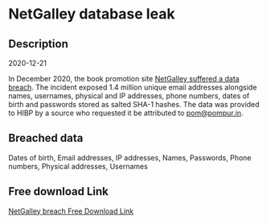 # NetGalley database leak

## Description

2020-12-21

In December 2020, the book promotion site <a href="https://www.bleepingcomputer.com/news/security/netgalley-discloses-data-breach-after-website-was-hacked/" target="_blank" rel="noopener">NetGalley suffered a data breach</a>. The incident exposed 1.4 million unique email addresses alongside names, usernames, physical and IP addresses, phone numbers, dates of birth and passwords stored as salted SHA-1 hashes. The data was provided to HIBP by a source who requested it be attributed to pom@pompur.in.

## Breached data

Dates of birth, Email addresses, IP addresses, Names, Passwords, Phone numbers, Physical addresses, Usernames

## Free download Link

[NetGalley breach Free Download Link](https://tinyurl.com/2b2k277t)